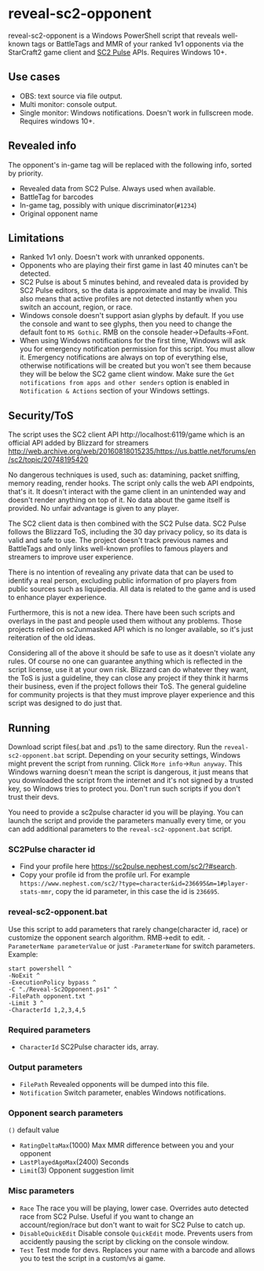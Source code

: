 # reveal-sc2-opponent
reveal-sc2-opponent is a Windows PowerShell script that reveals well-known tags or BattleTags and MMR of your ranked 1v1 opponents via the StarCraft2 game client and [SC2 Pulse](https://github.com/sc2-pulse/sc2-pulse) APIs. Requires Windows 10+.

## Use cases
* OBS: text source via file output.
* Multi monitor: console output.
* Single monitor: Windows notifications. Doesn't work in fullscreen mode. Requires windows 10+.

## Revealed info
The opponent's in-game tag will be replaced with the following info, sorted by priority.
* Revealed data from SC2 Pulse. Always used when available.
* BattleTag for barcodes
* In-game tag, possibly with unique discriminator(`#1234`)
* Original opponent name

## Limitations
* Ranked 1v1 only. Doesn't work with unranked opponents.
* Opponents who are playing their first game in last 40 minutes can't be detected.
* SC2 Pulse is about 5 minutes behind, and revealed data is provided by SC2 Pulse editors, so the data is approximate and may be invalid. This also means that active profiles are not detected instantly when you switch an account, region, or race.
* Windows console doesn't support asian glyphs by default. If you use the console and want to see glyphs, then you need to change the default font to `MS Gothic`. RMB on the console header->Defaults->Font.
* When using Windows notifications for the first time, Windows will ask you for emergency notification permission for this script. You must allow it. Emergency notifications are always on top of everything else, otherwise notifications will be created but you won't see them because they will be below the SC2 game client window. Make sure the `Get notifications from apps and other senders` option is enabled in `Notification & Actions` section of your Windows settings.

## Security/ToS
The script uses the SC2 client API http://localhost:6119/game which is an official API added by Blizzard for streamers http://web.archive.org/web/20160818015235/https://us.battle.net/forums/en/sc2/topic/20748195420

No dangerous techniques is used, such as: datamining, packet sniffing, memory reading, render hooks. The script only calls the web API endpoints, that's it. It doesn't interact with the game client in an unintended way and doesn't render anything on top of it. No data about the game itself is provided. No unfair advantage is given to any player.

The SC2 client data is then combined with the SC2 Pulse data. SC2 Pulse follows the Blizzard ToS, including the 30 day privacy policy, so its data is valid and safe to use. The project doesn't track previous names and BattleTags and only links well-known profiles to famous players and streamers to improve user experience.

There is no intention of revealing any private data that can be used to identify a real person, excluding public information of pro players from public sources such as liquipedia. All data is related to the game and is used to enhance player experience.

Furthermore,  this is not a new idea. There have been such scripts and overlays in the past and people used them without any problems. Those projects relied on sc2unmasked API which is no longer available, so it's just reiteration of the old ideas.

Considering all of the above it should be safe to use as it doesn't violate any rules. Of course no one can guarantee anything which is reflected in the script license, use it at your own risk. Blizzard can do whatever they want, the ToS is just a guideline, they can close any project if they think it harms their business, even if the project follows their ToS. The general guideline for community projects is that they must improve player experience and this script was designed to do just that.

## Running
Download script files(.bat and .ps1) to the same directory. Run the `reveal-sc2-opponent.bat` script.
Depending on your security settings, Windows might prevent the script from running. Click `More info`->`Run anyway`. This Windows warning doesn't mean the script is dangerous, it just means that you downloaded the script from the internet and it's not signed by a trusted key, so Windows tries to protect you. Don't run such scripts if you don't trust their devs.

You need to provide a sc2pulse character id you will be playing. You can launch the script and provide the parameters manually every time, or you can add additional parameters to the `reveal-sc2-opponent.bat` script.

### SC2Pulse character id
* Find your profile here https://sc2pulse.nephest.com/sc2/?#search.
* Copy your profile id from the profile url. For example `https://www.nephest.com/sc2/?type=character&id=236695&m=1#player-stats-mmr`, copy the id parameter, in this case the id is `236695`.

### reveal-sc2-opponent.bat
Use this script to add parameters that rarely change(character id, race) or customize the opponent search algorithm. RMB->edit to edit. `-ParameterName parameterValue` or just `-ParameterName` for switch parameters.
Example:
```
start powershell ^
-NoExit ^
-ExecutionPolicy bypass ^
-C "./Reveal-Sc2Opponent.ps1" ^
-FilePath opponent.txt ^
-Limit 3 ^
-CharacterId 1,2,3,4,5
```

### Required parameters
* `CharacterId` SC2Pulse character ids, array.

### Output parameters
* `FilePath` Revealed opponents will be dumped into this file.
* `Notification` Switch parameter, enables Windows notifications.

### Opponent search parameters
`()` default value
* `RatingDeltaMax`(1000) Max MMR difference between you and your opponent
* `LastPlayedAgoMax`(2400) Seconds
* `Limit`(3) Opponent suggestion limit

### Misc parameters
* `Race` The race you will be playing, lower case. Overrides auto detected race from SC2 Pulse. Useful if you want to change an account/region/race but don't want to wait for SC2 Pulse to catch up.
* `DisableQuickEdit` Disable console `QuickEdit` mode. Prevents users from accidently pausing the script by clicking on the console window.
* `Test` Test mode for devs. Replaces your name with a barcode and allows you to test the script in a custom/vs ai game.
